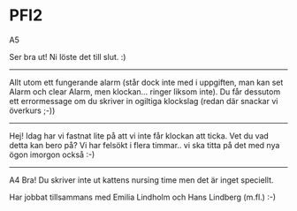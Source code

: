 # PFI2

A5

Ser bra ut! Ni löste det till slut. :)

----

 Allt utom ett fungerande alarm (står dock inte med i uppgiften, man kan
set Alarm och clear Alarm, men klockan... ringer liksom inte). Du får
dessutom ett errormessage om du skriver in ogiltiga klockslag (redan där
snackar vi överkurs ;-))

----

Hej! Idag har vi fastnat lite på att vi inte får klockan att ticka. Vet du vad detta kan bero på?
Vi har felsökt i flera timmar.. vi ska titta på det med nya ögon imorgon också :-)

----
A4
Bra! Du skriver inte ut kattens nursing time men det är inget speciellt.


Har jobbat tillsammans med Emilia Lindholm och Hans Lindberg (m.fl.) :-)
